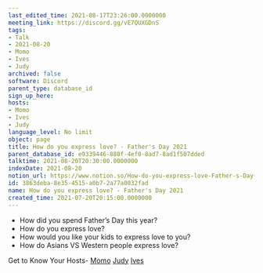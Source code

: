 ```yaml
---
last_edited_time: 2021-08-17T23:26:00.0000000
meeting_link: https://discord.gg/vE7QUXGDnS
tags:
- Talk
- 2021-08-20
- Momo
- Ives
- Judy
archived: false
software: Discord
parent_type: database_id
sign_up_here: 
hosts:
- Momo
- Ives
- Judy
language_level: No limit
object: page
title: How do you express love? - Father's Day 2021
parent_database_id: e9339446-880f-4ef0-8ad7-8ad1f507dded
talktime: 2021-08-20T20:30:00.0000000
indexDate: 2021-08-20
notion_url: https://www.notion.so/How-do-you-express-love-Father-s-Day-2021-3863deba8e354515a0b72a77a0032fad
id: 3863deba-8e35-4515-a0b7-2a77a0032fad
name: How do you express love? - Father's Day 2021
created_time: 2021-07-20T20:15:00.0000000
---
```


   - How did you spend Father’s Day this year?
   - How do you express love?
   - How would you like your kids to express love to you?
   - How do Asians VS Western people express love? 

Get to Know Your Hosts-
[Momo](/23f0f26c7f1547c0b08477c0c6f1f461)
[Judy](/d7df8bdfae994fc1a37a32b73806247f)
[Ives](/80871d292cbd411da0b1ab74bb5bccfd)




